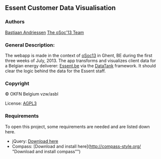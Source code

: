 Essent Customer Data Visualisation
----------------------------------

### Authors

[Bastiaan Andriessen](https://github.com/BastiaanAndriessen "Bastiaan Andriessen")
[The oSoc'13 Team](https://github.com/oSoc13 "oSoc'13 Team")

### General Description:
The webapp is made in the context of [oSoc13](http://summerofcode.be/ "osoc13") in Ghent, BE during the first three weeks of July, 2013.
The app transforms and visualizes client data for a Belgian energy deliverer: [Essent.be](https://www.essent.be/ "essent") via the [DataTank](https://github.com/tdt "datatank") framework.
It should clear the logic behind the data for the Essent staff.

### Copyright

© OKFN Belgium vzw/asbl

License: [AGPL3](http://www.gnu.org/licenses/agpl-3.0.html "AGPL3")

### Requirements

To open this project, some requirements are needed and are listed down here.
*   jQuery: [Download here](http://jquery.com/download/ "Download jquery")
*   Compass: [Download and install here](http://compass-style.org/ "Download and install compass"")
